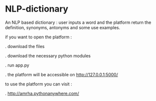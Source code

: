 # NLP-dictionary
An NLP based dictionary : user inputs a word and the platform return the definition, synonyms, antonyms and some use examples.

if you want to open the platform :

. download the files

. download the necessary python modules

. run app.py

. the platform will be accessible on http://127.0.0.1:5000/

to use the platform you can visit :

. http://amrha.pythonanywhere.com/
